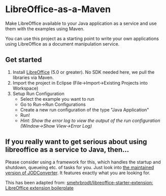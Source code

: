 # LibreOffice-as-a-Maven
Make LibreOffice available to your Java application as a service and use them with the examples using Maven.

You can use this project as a starting point to write your own applications using LibreOffice as a document manipulation service.

## Get started

1. Install [LibreOffice](http://www.libreoffice.org/download) (5.0 or greater). No SDK needed here, we pull the libraries via Maven.
2. Import the project in Eclipse (File->Import->Existing Projects into Workspace)
3. Setup Run Configuration
    * Select the example you want to run
    * Go to Run->Run Configurations
    * Create a new run configuration of the type "Java Application"
    * Run!
    * *Hint: Show the error log to view the output of the run configuration (Window->Show View->Error Log)*

## If you really want to get serious about using libreoffice as a service to Java, then...
Please consider using a framework for this, which handles the startup and shutdown, queueing etc. of tasks for you. Just look into
[the maintained version of JODConverter](https://github.com/sbraconnier/jodconverter). It features exactly what you are looking for.

This has been adapted from: [smehrbrodt/libreoffice-starter-extension: LibreOffice extension boilerplate](https://github.com/smehrbrodt/libreoffice-starter-extension)
